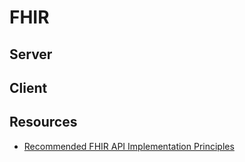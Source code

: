 # FHIR

## Server

## Client

## Resources

- [Recommended FHIR API Implementation Principles](https://datica.com/academy/recommended-fhir-api-implementation-principles/)
